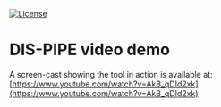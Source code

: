 [![License](https://img.shields.io/badge/license-Apache2.0-blue.svg)](https://opensource.org/licenses/Apache-2.0)

# DIS-PIPE video demo



A screen-cast showing the tool in action is available at: [https://www.youtube.com/watch?v=AkB_qDId2xk](https://www.youtube.com/watch?v=AkB_qDId2xk)

#
